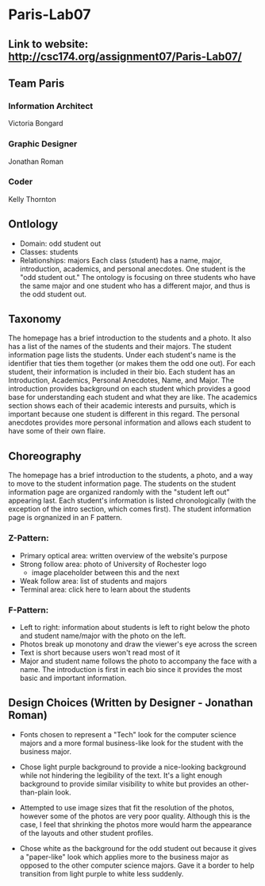 # Paris-Lab07

## Link to website: http://csc174.org/assignment07/Paris-Lab07/

## Team Paris

### Information Architect
Victoria Bongard

### Graphic Designer
Jonathan Roman

### Coder
Kelly Thornton

## Ontlology
* Domain: odd student out
* Classes: students
* Relationships: majors
Each class (student) has a name, major, introduction, academics, and personal anecdotes. One student is the "odd student out." The ontology is focusing on three students who have the same major and one student who has a different major, and thus is the odd student out.

## Taxonomy
The homepage has a brief introduction to the students and a photo. It also has a list of the names of the students and their majors. The student information page lists the students. Under each student's name is the identifier that ties them together (or makes them the odd one out). For each student, their information is included in their bio.
Each student has an Introduction, Academics, Personal Anecdotes, Name, and Major. The introduction provides background on each student which provides a good base for understanding each student and what they are like. The academics section shows each of their academic interests and pursuits, which is important because one student is different in this regard. The personal anecdotes provides more personal information and allows each student to have some of their own flaire.

## Choreography
The homepage has a brief introduction to the students, a photo, and a way to move to the student information page. The students on the student information page are organized randomly with the "student left out" appearing last. Each student's information is listed chronologically (with the exception of the intro section, which comes first). The student information page is orgnanized in an F pattern.
### Z-Pattern:
* Primary optical area: written overview of the website's purpose
* Strong follow area: photo of University of Rochester logo
  * image placeholder between this and the next
* Weak follow area: list of students and majors
* Terminal area: click here to learn about the students
### F-Pattern:
* Left to right: information about students is left to right below the photo and student name/major with the photo on the left.
* Photos break up monotony and draw the viewer's eye across the screen
* Text is short because users won't read most of it
* Major and student name follows the photo to accompany the face with a name. The introduction is first in each bio since it provides the most basic and important information.

## Design Choices (Written by Designer - Jonathan Roman)

* Fonts chosen to represent a "Tech" look for the computer science majors and a more formal business-like look for the student with the business major.

* Chose light purple background to provide a nice-looking background while not hindering the legibility of the text. It's a light enough background to provide similar visibility to white but provides an other-than-plain look.

* Attempted to use image sizes that fit the resolution of the photos, however some of the photos are very poor quality. Although this is the case, I feel that shrinking the photos more would harm the appearance of the layouts and other student profiles.

* Chose white as the background for the odd student out because it gives a "paper-like" look which applies more to the business major as opposed to the other computer science majors. Gave it a border to help transition from light purple to white less suddenly.
